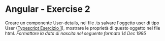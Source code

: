 # Angular - Exercise 2

Creare un componente User-details, nel file .ts salvare l'oggetto user di tipo User ([Typescript Esercizio 1](https://github.com/pierolenzo/Develhope-TypeScript/tree/solution_1)), mostrare le proprietà di questo oggetto nel file html. *Formattare la data di nascita nel seguente formato 14 Dec 1995*
